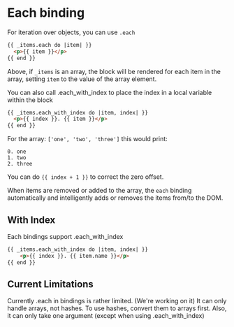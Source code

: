 # Each binding

For iteration over objects, you can use ```.each```

```html
{{ _items.each do |item| }}
  <p>{{ item }}</p>
{{ end }}
```

Above, if ```_items``` is an array, the block will be rendered for each item in the array, setting ```item``` to the value of the array element.

You can also call .each_with_index to place the index in a local variable within the block

```html
{{ _items.each_with_index do |item, index| }}
  <p>{{ index }}. {{ item }}</p>
{{ end }}
```

For the array: ```['one', 'two', 'three']``` this would print:

    0. one
    1. two
    2. three

You can do ```{{ index + 1 }}``` to correct the zero offset.

When items are removed or added to the array, the ```each``` binding automatically and intelligently adds or removes the items from/to the DOM.

## With Index

Each bindings support .each_with_index

```html
{{ _items.each_with_index do |item, index| }}
    <p>{{ index }}. {{ item.name }}</p>
{{ end }}
```

## Current Limitations

Currently .each in bindings is rather limited. (We're working on it)  It can only handle arrays, not hashes.  To use hashes, convert them to arrays first.  Also, it can only take one argument (except when using .each_with_index)
